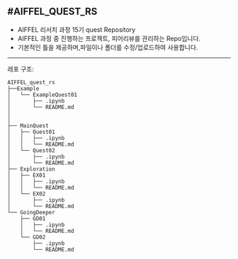 #AIFFEL_QUEST_RS
---
- AIFFEL 리서치 과정 15기 quest Repository
- AIFFEL 과정 중 진행하는 프로젝트, 피어리뷰를 관리하는 Repo입니다.
- 기본적인 틀을 제공하며,파일이나 폴더를 수정/업로드하여 사용합니다.
---
레포 구조:
```
AIFFEL_quest_rs
├──Example
│   └── ExampleQuest01
│       ├── .ipynb
│       └── README.md
│
│
├── MainQuest
│   ├── Quest01
│   │   ├── .ipynb
│   │   └── README.md
│   └── Quest02
│       ├── .ipynb
│       └── README.md
├── Exploration
│   ├── EX01
│   │   ├── .ipynb
│   │   └── README.md
│   └── EX02
│       ├── .ipynb
│       └── README.md
└── GoingDeeper
    ├── GD01
    │   ├── .ipynb
    │   └── README.md
    └── GD02
        ├── .ipynb
        └── README.md
```
